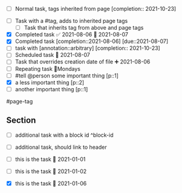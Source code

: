 - [ ] Normal task, tags inherited from page [completion:: 2021-10-23]
* [ ] Task with a #tag, adds to inherited page tags
	* [ ] Task that inherits tag from above and page tags
* [x] Completed task ✅ 2021-08-06 📅 2021-08-07
* [x] Completed task [completion::2021-08-06] [due::2021-08-07]
* [ ] task with [annotation::arbitrary] [completion:: 2021-10-23]
* [ ] Scheduled task 📅  2021-08-07
* [ ] Task that overrides creation date of file ➕ 2021-08-06
* [ ] Repeating task 🔁Mondays
* [ ] #tell @person some important thing [p::1]
* [x] a less important thing [p::2]
* [ ] another important thing [p::1]

#page-tag

## Section
- [ ] additional task with a block id ^block-id
- [ ] additional task, should link to header
- [ ] this is the task 📅 2021-01-01
- [ ] this is the task 📅 2021-01-02
- [x] this is the task 📅 2021-01-06    
      